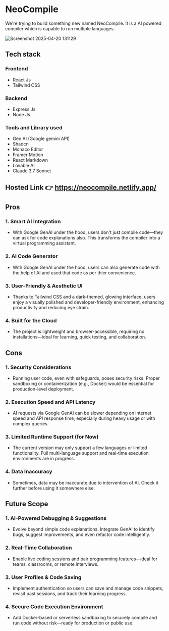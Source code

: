 # NeoCompile
We're trying to build something new named NeoCompile. It is a AI powered compiler which is capable to run multiple languages.

![Screenshot 2025-04-20 131129](https://github.com/user-attachments/assets/8443b384-fcd8-4495-aff8-2d1c8a437bda)

## Tech stack 

### Frontend
- React Js
- Tailwind CSS

### Backend
- Express Js
- Node Js

### Tools and Library used
- Gen AI (Google gemini API)
- Shadcn
- Monaco Editor
- Framer Motion
- React Markdown
- Lovable AI
- Claude 3.7 Sonnet

## Hosted Link 👉 https://neocompile.netlify.app/

## Pros 
### 1.	Smart AI Integration
 - With Google GenAI under the hood, users don't just compile code—they can ask for code explanations also. This transforms the compiler into a virtual programming assistant.

### 2. AI Code Generator
- With Google GenAI under the hood, users can also generate code with the help of AI and used that code as per thier convenience.

### 3. User-Friendly & Aesthetic UI
-  Thanks to Tailwind CSS and a dark-themed, glowing interface, users enjoy a visually polished and developer-friendly environment, enhancing productivity and reducing eye strain.

### 4. Built for the Cloud
- The project is lightweight and browser-accessible, requiring no installations—ideal for learning, quick testing, and collaboration.

## Cons
### 1.	Security Considerations
- Running user code, even with safeguards, poses security risks. Proper sandboxing or containerization (e.g., Docker) would be essential for production-level deployment.

### 2.	Execution Speed and API Latency
- AI requests via Google GenAI can be slower depending on internet speed and API response time, especially during heavy usage or with complex queries.

### 3.	Limited Runtime Support (for Now)
- The current version may only support a few languages or limited functionality. Full multi-language support and real-time execution environments are in progress.

### 4. Data Inaccuracy
- Sometimes, data may be inaccurate due to intervention of AI. Check it further before using it somewhere else.

## Future Scope
### 1.	AI-Powered Debugging & Suggestions
- Evolve beyond simple code explanations. Integrate GenAI to identify bugs, suggest improvements, and even refactor code intelligently.

### 2. Real-Time Collaboration
- Enable live coding sessions and pair programming features—ideal for teams, classrooms, or remote interviews.

### 3. User Profiles & Code Saving
- Implement authentication so users can save and manage code snippets, revisit past sessions, and track their learning progress.

### 4.	Secure Code Execution Environment
- Add Docker-based or serverless sandboxing to securely compile and run code without risk—ready for production or public use.


